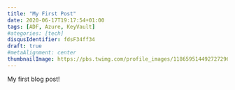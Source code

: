 ```yaml
---
title: "My First Post"
date: 2020-06-17T19:17:54+01:00
tags: [ADF, Azure, KeyVault]
#ategories: [tech]
disqusIdentifier: fdsF34ff34
draft: true
#metaAlignment: center
thumbnailImage: https://pbs.twimg.com/profile_images/1186595144927272961/igAa9ze4_400x400.jpg
---
```


My first blog post!

